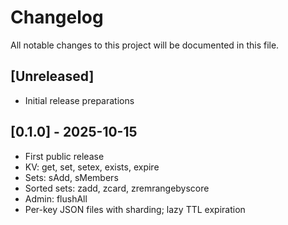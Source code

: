 # Changelog

All notable changes to this project will be documented in this file.

## [Unreleased]
- Initial release preparations

## [0.1.0] - 2025-10-15
- First public release
- KV: get, set, setex, exists, expire
- Sets: sAdd, sMembers
- Sorted sets: zadd, zcard, zremrangebyscore
- Admin: flushAll
- Per-key JSON files with sharding; lazy TTL expiration
